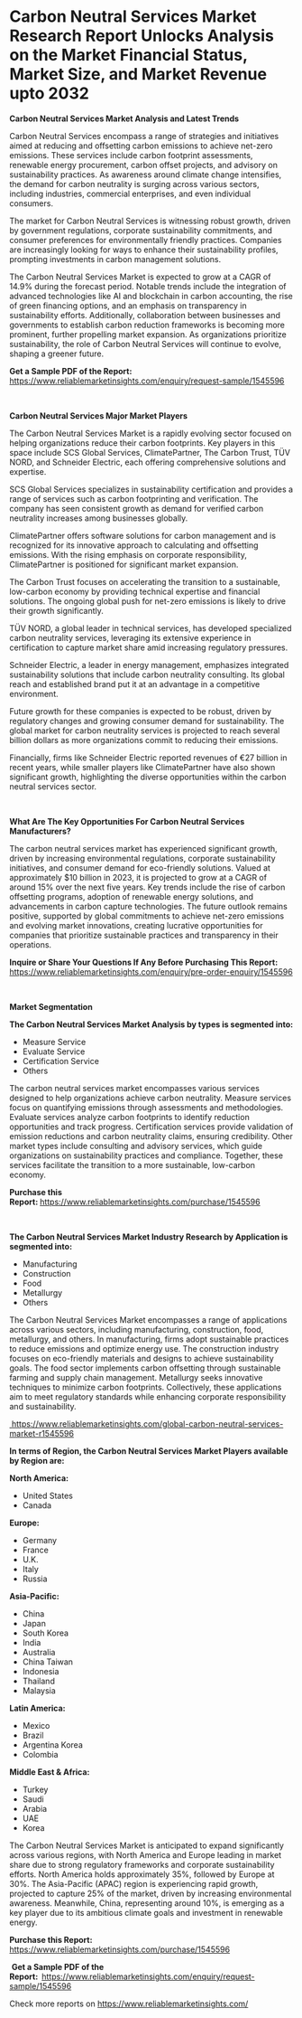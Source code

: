 <p><h1>Carbon Neutral Services Market Research Report Unlocks Analysis on the Market Financial Status, Market Size, and Market Revenue upto 2032</h1></p><p><strong>Carbon Neutral Services Market Analysis and Latest Trends</strong></p>
<p><p>Carbon Neutral Services encompass a range of strategies and initiatives aimed at reducing and offsetting carbon emissions to achieve net-zero emissions. These services include carbon footprint assessments, renewable energy procurement, carbon offset projects, and advisory on sustainability practices. As awareness around climate change intensifies, the demand for carbon neutrality is surging across various sectors, including industries, commercial enterprises, and even individual consumers.</p><p>The market for Carbon Neutral Services is witnessing robust growth, driven by government regulations, corporate sustainability commitments, and consumer preferences for environmentally friendly practices. Companies are increasingly looking for ways to enhance their sustainability profiles, prompting investments in carbon management solutions. </p><p>The Carbon Neutral Services Market is expected to grow at a CAGR of 14.9% during the forecast period. Notable trends include the integration of advanced technologies like AI and blockchain in carbon accounting, the rise of green financing options, and an emphasis on transparency in sustainability efforts. Additionally, collaboration between businesses and governments to establish carbon reduction frameworks is becoming more prominent, further propelling market expansion. As organizations prioritize sustainability, the role of Carbon Neutral Services will continue to evolve, shaping a greener future.</p></p>
<p><strong>Get a Sample PDF of the Report:&nbsp;</strong> <a href="https://www.reliablemarketinsights.com/enquiry/request-sample/1545596?utm_campaign=3261&utm_medium=2&utm_source=Github&utm_content=ia&utm_term=09032025&utm_id=carbon-neutral-services">https://www.reliablemarketinsights.com/enquiry/request-sample/1545596</a></p>
<p>&nbsp;</p>
<p><strong>Carbon Neutral Services Major Market Players</strong></p>
<p><p>The Carbon Neutral Services Market is a rapidly evolving sector focused on helping organizations reduce their carbon footprints. Key players in this space include SCS Global Services, ClimatePartner, The Carbon Trust, TÜV NORD, and Schneider Electric, each offering comprehensive solutions and expertise.</p><p>SCS Global Services specializes in sustainability certification and provides a range of services such as carbon footprinting and verification. The company has seen consistent growth as demand for verified carbon neutrality increases among businesses globally.</p><p>ClimatePartner offers software solutions for carbon management and is recognized for its innovative approach to calculating and offsetting emissions. With the rising emphasis on corporate responsibility, ClimatePartner is positioned for significant market expansion.</p><p>The Carbon Trust focuses on accelerating the transition to a sustainable, low-carbon economy by providing technical expertise and financial solutions. The ongoing global push for net-zero emissions is likely to drive their growth significantly.</p><p>TÜV NORD, a global leader in technical services, has developed specialized carbon neutrality services, leveraging its extensive experience in certification to capture market share amid increasing regulatory pressures. </p><p>Schneider Electric, a leader in energy management, emphasizes integrated sustainability solutions that include carbon neutrality consulting. Its global reach and established brand put it at an advantage in a competitive environment.</p><p>Future growth for these companies is expected to be robust, driven by regulatory changes and growing consumer demand for sustainability. The global market for carbon neutrality services is projected to reach several billion dollars as more organizations commit to reducing their emissions. </p><p>Financially, firms like Schneider Electric reported revenues of €27 billion in recent years, while smaller players like ClimatePartner have also shown significant growth, highlighting the diverse opportunities within the carbon neutral services sector.</p></p>
<p>&nbsp;</p>
<p><strong>What Are The Key Opportunities For Carbon Neutral Services Manufacturers?</strong></p>
<p><p>The carbon neutral services market has experienced significant growth, driven by increasing environmental regulations, corporate sustainability initiatives, and consumer demand for eco-friendly solutions. Valued at approximately $10 billion in 2023, it is projected to grow at a CAGR of around 15% over the next five years. Key trends include the rise of carbon offsetting programs, adoption of renewable energy solutions, and advancements in carbon capture technologies. The future outlook remains positive, supported by global commitments to achieve net-zero emissions and evolving market innovations, creating lucrative opportunities for companies that prioritize sustainable practices and transparency in their operations.</p></p>
<p><strong>Inquire or Share Your Questions If Any Before Purchasing This Report:</strong> <a href="https://www.reliablemarketinsights.com/enquiry/pre-order-enquiry/1545596?utm_campaign=3261&utm_medium=2&utm_source=Github&utm_content=ia&utm_term=09032025&utm_id=carbon-neutral-services">https://www.reliablemarketinsights.com/enquiry/pre-order-enquiry/1545596</a></p>
<p>&nbsp;</p>
<p><strong>Market Segmentation</strong></p>
<p><strong>The Carbon Neutral Services Market Analysis by types is segmented into:</strong></p>
<p><ul><li>Measure Service</li><li>Evaluate Service</li><li>Certification Service</li><li>Others</li></ul></p>
<p><p>The carbon neutral services market encompasses various services designed to help organizations achieve carbon neutrality. Measure services focus on quantifying emissions through assessments and methodologies. Evaluate services analyze carbon footprints to identify reduction opportunities and track progress. Certification services provide validation of emission reductions and carbon neutrality claims, ensuring credibility. Other market types include consulting and advisory services, which guide organizations on sustainability practices and compliance. Together, these services facilitate the transition to a more sustainable, low-carbon economy.</p></p>
<p><strong>Purchase this Report:&nbsp;</strong><a href="https://www.reliablemarketinsights.com/purchase/1545596?utm_campaign=3261&utm_medium=2&utm_source=Github&utm_content=ia&utm_term=09032025&utm_id=carbon-neutral-services">https://www.reliablemarketinsights.com/purchase/1545596</a></p>
<p>&nbsp;</p>
<p><strong>The Carbon Neutral Services Market Industry Research by Application is segmented into:</strong></p>
<p><ul><li>Manufacturing</li><li>Construction</li><li>Food</li><li>Metallurgy</li><li>Others</li></ul></p>
<p><p>The Carbon Neutral Services Market encompasses a range of applications across various sectors, including manufacturing, construction, food, metallurgy, and others. In manufacturing, firms adopt sustainable practices to reduce emissions and optimize energy use. The construction industry focuses on eco-friendly materials and designs to achieve sustainability goals. The food sector implements carbon offsetting through sustainable farming and supply chain management. Metallurgy seeks innovative techniques to minimize carbon footprints. Collectively, these applications aim to meet regulatory standards while enhancing corporate responsibility and sustainability.</p></p>
<p><a href="https://www.reliablemarketinsights.com/global-carbon-neutral-services-market-r1545596?utm_campaign=3261&utm_medium=2&utm_source=Github&utm_content=ia&utm_term=09032025&utm_id=carbon-neutral-services">&nbsp;https://www.reliablemarketinsights.com/global-carbon-neutral-services-market-r1545596</a></p>
<p><strong>In terms of Region, the Carbon Neutral Services Market Players available by Region are:</strong></p>
<p>
    <p> <strong> North America: </strong>
        <ul>
            <li>United States</li>
            <li>Canada</li>
        </ul>
        </p> 
    <p> <strong> Europe: </strong>
        <ul>
            <li>Germany</li>
            <li>France</li>
            <li>U.K.</li>
            <li>Italy</li>
            <li>Russia</li>
        </ul>
        </p> 
    <p> <strong> Asia-Pacific: </strong>
        <ul>
            <li>China</li>
            <li>Japan</li>
            <li>South Korea</li>
            <li>India</li>
            <li>Australia</li>
            <li>China Taiwan</li>
            <li>Indonesia</li>
            <li>Thailand</li>
            <li>Malaysia</li>
        </ul>
        </p> 
    <p> <strong> Latin America: </strong>
        <ul>
            <li>Mexico</li>
            <li>Brazil</li>
            <li>Argentina Korea</li>
            <li>Colombia</li>
        </ul>
        </p> 
    <p> <strong> Middle East & Africa: </strong>
        <ul>
            <li>Turkey</li>
            <li>Saudi</li>
            <li>Arabia</li>
            <li>UAE</li>
            <li>Korea</li>
        </ul>
    </p>
    </p>
<p><p>The Carbon Neutral Services Market is anticipated to expand significantly across various regions, with North America and Europe leading in market share due to strong regulatory frameworks and corporate sustainability efforts. North America holds approximately 35%, followed by Europe at 30%. The Asia-Pacific (APAC) region is experiencing rapid growth, projected to capture 25% of the market, driven by increasing environmental awareness. Meanwhile, China, representing around 10%, is emerging as a key player due to its ambitious climate goals and investment in renewable energy.</p></p>
<p><strong>Purchase this Report: </strong><a href="https://www.reliablemarketinsights.com/purchase/1545596?utm_campaign=3261&utm_medium=2&utm_source=Github&utm_content=ia&utm_term=09032025&utm_id=carbon-neutral-services">https://www.reliablemarketinsights.com/purchase/1545596</a></p>
<p>&nbsp;<strong>Get a Sample PDF of the Report:&nbsp;&nbsp;</strong><a href="https://www.reliablemarketinsights.com/enquiry/request-sample/1545596?utm_campaign=3261&utm_medium=2&utm_source=Github&utm_content=ia&utm_term=09032025&utm_id=carbon-neutral-services">https://www.reliablemarketinsights.com/enquiry/request-sample/1545596</a></p>
<p><strong></strong></p>
<p>Check more reports on <a href="https://www.reliablemarketinsights.com/?utm_campaign=3261&utm_medium=2&utm_source=Github&utm_content=ia&utm_term=09032025&utm_id=carbon-neutral-services">https://www.reliablemarketinsights.com/</a></p>